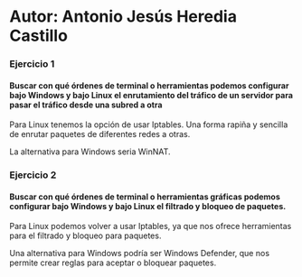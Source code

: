 # Autor: Antonio Jesús Heredia Castillo
### Ejercicio 1
#### Buscar con qué órdenes de terminal o herramientas podemos configurar bajo Windows y bajo Linux el enrutamiento del tráfico de un servidor para pasar el tráfico desde una subred a otra

Para Linux tenemos la opción de usar Iptables. Una forma rapiña y sencilla de enrutar paquetes de diferentes redes a otras.

La alternativa para Windows seria WinNAT.

### Ejercicio 2
#### Buscar con qué órdenes de terminal o herramientas gráficas podemos configurar bajo Windows y bajo Linux el filtrado y bloqueo de paquetes.

Para Linux podemos volver a usar Iptables, ya que nos ofrece  herramientas para el filtrado y bloqueo para paquetes.

Una alternativa para Windows podría ser Windows Defender, que nos permite crear reglas para aceptar o bloquear paquetes.